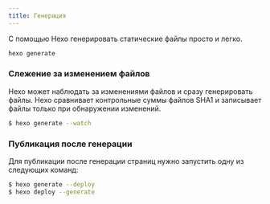 ```yaml
---
title: Генерация
---
```

С помощью Hexo генерировать статические файлы просто и легко.

``` bash
hexo generate
```

### Слежение за изменением файлов

Hexo может наблюдать за изменениями файлов и сразу генерировать файлы. Hexo сравнивает контрольные суммы файлов SHA1 и записывает файлы только при обнаружении изменений.

``` bash
$ hexo generate --watch
```

### Публикация после генерации

Для публикации после генерации страниц нужно запустить одну из следующих команд:

``` bash
$ hexo generate --deploy
$ hexo deploy --generate
```

